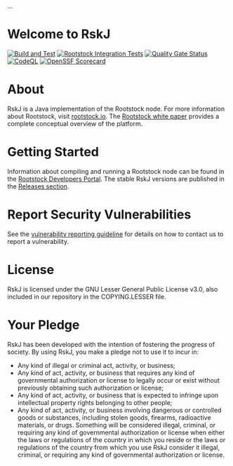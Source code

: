 ...
# Welcome to RskJ
[![Build and Test](https://github.com/rsksmart/rskj/actions/workflows/build_and_test.yml/badge.svg)](https://github.com/rsksmart/rskj/actions/workflows/build_and_test.yml)
[![Rootstock Integration Tests](https://github.com/rsksmart/rskj/actions/workflows/rit.yml/badge.svg)](https://github.com/rsksmart/rskj/actions/workflows/rit.yml)
[![Quality Gate Status](https://sonarcloud.io/api/project_badges/measure?project=rskj&metric=alert_status)](https://sonarcloud.io/dashboard?id=rskj)
[![CodeQL](https://github.com/rsksmart/rskj/workflows/CodeQL/badge.svg)](https://github.com/rsksmart/rskj/actions?query=workflow%3ACodeQL)
[![OpenSSF Scorecard](https://api.scorecard.dev/projects/github.com/rsksmart/rskj/badge)](https://scorecard.dev/viewer/?uri=github.com/rsksmart/rskj)

# About
RskJ is a Java implementation of the Rootstock node. For more information about Rootstock, visit [rootstock.io](https://rootstock.io/). The [Rootstock white paper](https://rootstock.io/rsk-white-paper-updated.pdf) provides a complete conceptual overview of the platform.

# Getting Started
Information about compiling and running a Rootstock node can be found in the [Rootstock Developers Portal](https://dev.rootstock.io/).
The stable RskJ versions are published in the [Releases section](https://github.com/rsksmart/rskj/releases).

# Report Security Vulnerabilities
See the [vulnerability reporting guideline](https://github.com/rsksmart/rskj/blob/master/SECURITY.md) for details on how to
contact us to report a vulnerability.

# License
RskJ is licensed under the GNU Lesser General Public License v3.0, also included in our repository in the COPYING.LESSER file.

# Your Pledge
RskJ has been developed with the intention of fostering the progress of society. By using RskJ, you make a pledge not to use it to incur in:
- Any kind of illegal or criminal act, activity, or business;
- Any kind of act, activity, or business that requires any kind of governmental authorization or license to legally occur or exist without previously obtaining such authorization or license;
- Any kind of act, activity, or business that is expected to infringe upon intellectual property rights belonging to other people;
- Any kind of act, activity, or business involving dangerous or controlled goods or substances, including stolen goods, firearms, radioactive materials, or drugs.
Something will be considered illegal, criminal, or requiring any kind of governmental authorization or license when either the laws or regulations of the country in which you reside or the laws or regulations of the country from which you use RskJ consider it illegal, criminal, or requiring any kind of governmental authorization or license.
